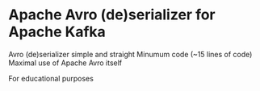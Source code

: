 # Apache Avro (de)serializer for Apache Kafka
Avro (de)serializer simple and straight
Minumum code (~15 lines of code)
Maximal use of Apache Avro itself

For educational purposes
